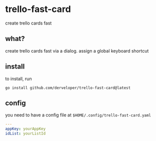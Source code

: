 # trello-fast-card
create trello cards fast

## what?

create trello cards fast via a dialog. assign a global keyboard shortcut

## install

to install, run

```
go install github.com/derveloper/trello-fast-card@latest
```

## config

you need to have a config file at `$HOME/.config/trello-fast-card.yaml`

```yaml
---
appKey: yourAppKey
idList: yourListId
```